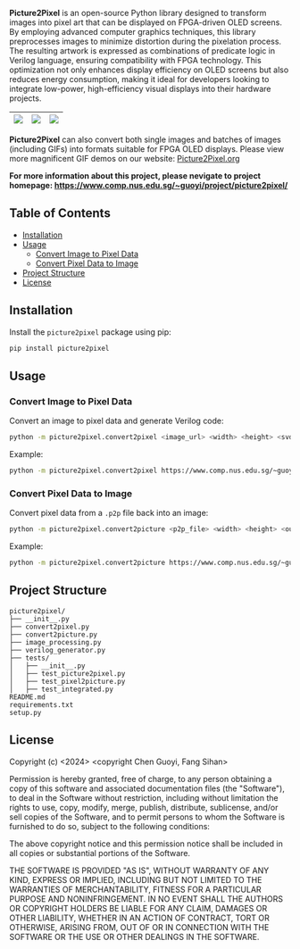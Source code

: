 **Picture2Pixel** is an open-source Python library designed to transform images into pixel art that can be displayed on FPGA-driven OLED screens. By employing advanced computer graphics techniques, this library preprocesses images to minimize distortion during the pixelation process. The resulting artwork is expressed as combinations of predicate logic in Verilog language, ensuring compatibility with FPGA technology. This optimization not only enhances display efficiency on OLED screens but also reduces energy consumption, making it ideal for developers looking to integrate low-power, high-efficiency visual displays into their hardware projects.

| ![ ](https://www.comp.nus.edu.sg/~guoyi/project/picture2pixel/img/cola.png " ") | ![](https://www.comp.nus.edu.sg/~guoyi/project/picture2pixel/img/p2p.png)  | ![](https://www.comp.nus.edu.sg/~guoyi/project/picture2pixel/img/cola_pixel.png)  |
| :------------: | :------------: | :------------: |

**Picture2Pixel** can also convert both single images and batches of images (including GIFs) into formats suitable for FPGA OLED displays. Please view more magnificent GIF demos on our website: [Picture2Pixel.org](http://https://www.comp.nus.edu.sg/~guoyi/project/picture2pixel/ "Picture2Pixel.org")


**For more information about this project, please nevigate to project homepage: https://www.comp.nus.edu.sg/~guoyi/project/picture2pixel/**

## Table of Contents

- [Installation](#installation)
- [Usage](#usage)
  - [Convert Image to Pixel Data](#convert-image-to-pixel-data)
  - [Convert Pixel Data to Image](#convert-pixel-data-to-image)
- [Project Structure](#project-structure)
- [License](#license)

## Installation

Install the `picture2pixel` package using pip:

```bash
pip install picture2pixel
```

## Usage

### Convert Image to Pixel Data

Convert an image to pixel data and generate Verilog code:

```bash
python -m picture2pixel.convert2pixel <image_url> <width> <height> <svd_r> <output_dir>
```

Example:

```bash
python -m picture2pixel.convert2pixel https://www.comp.nus.edu.sg/~guoyi/project/picture2pixel/tests/default.png 96 64 20 output_directory
```

### Convert Pixel Data to Image

Convert pixel data from a `.p2p` file back into an image:

```bash
python -m picture2pixel.convert2picture <p2p_file> <width> <height> <output_dir>
```

Example:

```bash
python -m picture2pixel.convert2picture https://www.comp.nus.edu.sg/~guoyi/project/picture2pixel/tests/default.p2p 96 64 output_directory
```

## Project Structure

```plaintext
picture2pixel/
├── __init__.py
├── convert2pixel.py
├── convert2picture.py
├── image_processing.py
├── verilog_generator.py
├── tests/
│   ├── __init__.py
│   ├── test_picture2pixel.py
│   ├── test_pixel2picture.py
│   ├── test_integrated.py
README.md
requirements.txt
setup.py
```

## License

Copyright (c) <2024> <copyright Chen Guoyi, Fang Sihan>

Permission is hereby granted, free of charge, to any person obtaining a copy of this software and associated documentation files (the "Software"), to deal in the Software without restriction, including without limitation the rights to use, copy, modify, merge, publish, distribute, sublicense, and/or sell copies of the Software, and to permit persons to whom the Software is furnished to do so, subject to the following conditions:

The above copyright notice and this permission notice shall be included in all copies or substantial portions of the Software.

THE SOFTWARE IS PROVIDED "AS IS", WITHOUT WARRANTY OF ANY KIND, EXPRESS OR IMPLIED, INCLUDING BUT NOT LIMITED TO THE WARRANTIES OF MERCHANTABILITY, FITNESS FOR A PARTICULAR PURPOSE AND NONINFRINGEMENT. IN NO EVENT SHALL THE AUTHORS OR COPYRIGHT HOLDERS BE LIABLE FOR ANY CLAIM, DAMAGES OR OTHER LIABILITY, WHETHER IN AN ACTION OF CONTRACT, TORT OR OTHERWISE, ARISING FROM, OUT OF OR IN CONNECTION WITH THE SOFTWARE OR THE USE OR OTHER DEALINGS IN THE SOFTWARE.
